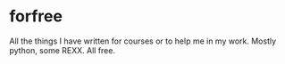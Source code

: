 # forfree
All the things I have written for courses or to help me in my work. Mostly python, some REXX. All free.
